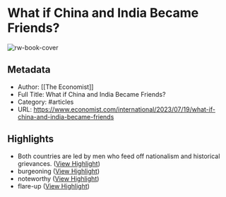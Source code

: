 # What if China and India Became Friends?

![rw-book-cover](https://www.economist.com/img/b/1280/720/90/media-assets/image/20230722_IRP001.jpg)

## Metadata
- Author: [[The Economist]]
- Full Title: What if China and India Became Friends?
- Category: #articles
- URL: https://www.economist.com/international/2023/07/19/what-if-china-and-india-became-friends

## Highlights
- Both countries are led by men who feed off nationalism and historical grievances. ([View Highlight](https://read.readwise.io/read/01h5rwpz1g1vz6s6qr8kfhhbdx))
- burgeoning ([View Highlight](https://read.readwise.io/read/01h5rwqfew66e3zz6415gjt05e))
- noteworthy ([View Highlight](https://read.readwise.io/read/01h5rwtb9362dm994x9c2vpygy))
- flare-up ([View Highlight](https://read.readwise.io/read/01h5rwtr4te30yakjyaj8nfdbh))
